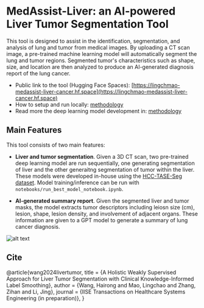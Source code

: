 # MedAssist-Liver: an AI-powered Liver Tumor Segmentation Tool

This tool is designed to assist in the identification, segmentation, and analysis of lung and tumor from medical images. By uploading a CT scan image, a pre-trained machine learning model will automatically segment the lung and tumor regions. Segmented tumor's characteristics such as shape, size, and location are then analyzed to produce an AI-generated diagnosis report of the lung cancer.

* Public link to the tool (Hugging Face Spaces): [https://lingchmao-medassist-liver-cancer.hf.space](https://lingchmao-medassist-liver-cancer.hf.space) 
* How to setup and run locally: [methodology](../documentation/user_manual.md)
* Read more the deep learning model development in: [methodology](../documentation/methodology.md)

## Main Features

This tool consists of two main features:

* **Liver and tumor segmentation**. Given a 3D CT scan, two pre-trained deep learning model are run sequentially, one generating segmentation of liver and the other generaitng segmentation of tumor within the liver. These models were developed in-house using the [HCC-TASE-Seg dataset](https://www.cancerimagingarchive.net/collection/hcc-tace-seg/). Model training/inference can be run with ```notebooks/run_best_model_notebook.ipynb```. 

* **AI-generated summary report**. Given the segmented liver and tumor masks, the model extracts tumor descriptors including leiosn size (cm), lesion, shape, lesion density, and involvement of adjacent organs. These information are given to a GPT model to generate a summary of lung cancer diagnosis.

![alt text](images/app.png)


## Cite

@article{wang2024livertumor,
  title = {A Holistic Weakly Supervised Approach for Liver Tumor Segmentation with Clinical Knowledge-Informed Label Smoothing},
  author = {Wang, Hairong and Mao, Lingchao and Zhang, Zihan and Li, Jing},
  journal = {IISE Transactions on Healthcare Systems Engineering (in preparation)},
}





